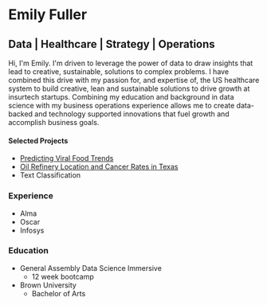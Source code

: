 # Emily Fuller
## Data | Healthcare | Strategy | Operations

Hi, I'm Emily. I'm driven to leverage the power of data to draw insights that lead to creative, sustainable, solutions to complex problems. I have combined this drive with my passion for, and expertise of, the US healthcare system to build creative, lean and sustainable solutions to drive growth at insurtech startups. Combining my education and background in data science with my business operations experience allows me to create data-backed and technology supported innovations that fuel growth and accomplish business goals.
  
#### Selected Projects
- [Predicting Viral Food Trends](https://github.com/ekfuller/food_trends)
- [Oil Refinery Location and Cancer Rates in Texas](https://github.com/ekfuller/DSI-group_project)
- Text Classification
  
### Experience
- Alma
- Oscar
- Infosys
  
### Education
- General Assembly Data Science Immersive 
  - 12 week bootcamp 
- Brown University
  - Bachelor of Arts 
